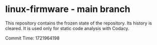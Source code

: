 # linux-firmware - main branch

This repository contains the frozen state of the repository.
Its history is cleared. It is used only for static code
analysis with Codacy.

Commit Time: 1721964198